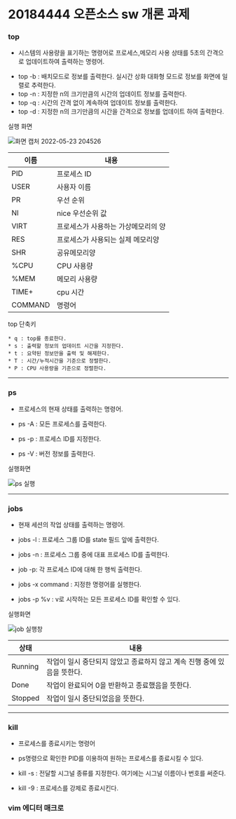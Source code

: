 # 20184444 오픈소스 sw 개론 과제

### top 
  - 시스템의 사용량을 표기하는 명령어로 프로세스,메모리 사용 상태를 5초의 간격으로 업데이트하여 출력하는 명령어.

   * top -b : 배치모드로 정보를 출력한다. 실시간 상화 대화형 모드로 정보를 화면에 일렬로 추력한다.
   * top -n : 지정한 n의 크기만큼의 시간의 업데이트 정보를 출력한다.
   * top -q : 시간의 간격 없이 계속하여 업데이트 정보를 출력한다.
   * top -d : 지정한 n의 크기만큼의 시간을 간격으로 정보를 업데이트 하여 출력한다.

실행 화면

![화면 캡처 2022-05-23 204526](https://user-images.githubusercontent.com/44859978/169813311-c9322266-fbd7-4881-a6c2-01a27528c75b.png)

|이름|내용|
|------|------|
|PID|프로세스 ID|
|USER|사용자 이름|
|PR|우선 순위|
|NI|nice 우선순위 값|
|VIRT|프로세스가 사용하는 가상메모리의 양|
|RES|프로세스가 사용되는 실제 메모리양|
|SHR|공유메모리양|
|%CPU|CPU 사용량|
|%MEM|메모리 사용량|
|TIME+|cpu 시간|
|COMMAND|명령어|

  top 단축키
    
    * q : top를 종료한다.
    * s : 출력할 정보의 업데이트 시간을 지정한다.
    * t : 요약된 정보만을 출력 및 해제한다.
    * T : 시간/누적시간을 기준으로 정렬한다.
    * P : CPU 사용량을 기준으로 정렬한다.

---

### ps

 - 프로세스의 현재 상태를 출력하는 명령어.
 
 - ps -A : 모든 프로세스를 출력한다.
 - ps -p : 프로세스 ID를 지정한다.
 - ps -V : 버전 정보를 출력한다. 
 
 실행화면
 
 ![ps 실행](https://user-images.githubusercontent.com/44859978/169820462-1a7cdc50-bcb8-44a3-875c-f269aefe2236.png)

---

### jobs

  - 현재 세션의 작업 상태를 출력하는 명령어.
  
  - jobs -l : 프로세스 그룹 ID를 state 필드 앞에 출력한다.
  - jobs -n : 프로세스 그룹 중에 대표 프로세스 ID를 출력한다.
  - job -p: 각 프로세스 ID에 대해 한 행씩 출력한다.
  - jobs -x command : 지정한 명령어를 실행한다.
  - jobs -p %v : v로 시작하는 모든 프로세스 ID를 확인할 수 있다.

 실행화면
 
![job 실행창](https://user-images.githubusercontent.com/44859978/169821185-26f00e0b-9bd4-4679-accc-9fbd661cc072.png)

|상태|내용|
|------|------|
|Running|작업이 일시 중단되지 않았고 종료하지 않고 계속 진행 중에 있음을 뜻한다.|
|Done|작업이 완료되어 0을 반환하고 종료했음을 뜻한다.|
|Stopped|작업이 일시 중단되었음을 뜻한다.|

---

### kill
 
 - 프로세스를 종료시키는 명령어
 - ps명령으로 확인한 PID를 이용하여 원하는 프로세스를 종료시킬 수 있다.


 - kill -s : 전달할 시그널 종류를 지정한다. 여기에는 시그널 이름이나 번호를 써준다.
 - kill -9 : 프로세스를 강제로 종료시킨다. 

### vim 에디터 매크로
